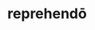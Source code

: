---
title: reprehendō
meaning: to scold
ch: 6
pos: verb
secondppstem: reprehend
infend: ere
infhyph: -ere
conjugation: third
derivative: reprehensible
---